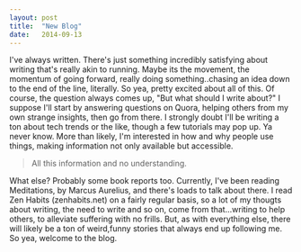 ```yaml
---
layout: post
title:  "New Blog"
date:   2014-09-13 
---
```


 I've always written. There's just something incredibly satisfying about writing that's really akin to running. Maybe its the movement, the momentum of going forward, really doing something..chasing an idea down to the end of the line, literally. So yea, pretty excited about all of this. Of course, the question always comes up, "But what should I write about?" I suppose I'll start by answering questions on Quora, helping others from my own strange insights, then go from there. I strongly doubt I'll be writing a ton about tech trends or the like, though a few tutorials may pop up. Ya never know. More than likely, I'm interested in how and why people use things, making information not only available but accessible. 

>All this information and no understanding.

What else? Probably some book reports too. Currently, I've been reading Meditations, by Marcus Aurelius, and there's loads to talk about there. I read Zen Habits (zenhabits.net) on a fairly regular basis, so a lot of my thougts about writing, the need to write and so on, come from that...writing to help others, to alleviate suffering with no frills. But, as with everything else, there will likely be a ton of weird,funny stories that always end up following me. So yea, welcome to the blog.